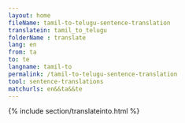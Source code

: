 ```yaml
---
layout: home
fileName: tamil-to-telugu-sentence-translation
translatein: tamil_to_telugu
folderName : translate
lang: en
from: ta
to: te
langname: tamil-to
permalink: /tamil-to-telugu-sentence-translation
tool: sentence-translations
matchurls: en&&ta&&te
---
```

{% include section/translateinto.html %}
